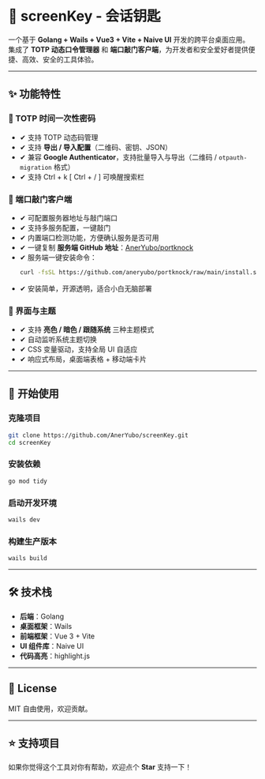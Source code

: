 # 🧊 screenKey - 会话钥匙

一个基于 **Golang + Wails + Vue3 + Vite + Naive UI** 开发的跨平台桌面应用。  
集成了 **TOTP 动态口令管理器** 和 **端口敲门客户端**，为开发者和安全爱好者提供便捷、高效、安全的工具体验。

---

## ✨ 功能特性

### 📱 TOTP 时间一次性密码
- ✔ 支持 TOTP 动态码管理  
- ✔ 支持 **导出 / 导入配置**（二维码、密钥、JSON）  
- ✔ 兼容 **Google Authenticator**，支持批量导入与导出（二维码 / `otpauth-migration` 格式）  
- ✔ 支持 Ctrl + k [ Ctrl + / ] 可唤醒搜索栏

### 🔐 端口敲门客户端
- ✔ 可配置服务器地址与敲门端口  
- ✔ 支持多服务配置，一键敲门  
- ✔ 内置端口检测功能，方便确认服务是否可用  
- ✔ 一键复制 **服务端 GitHub 地址**：[AnerYubo/portknock](https://github.com/AnerYubo/portknock)  
- ✔ 服务端一键安装命令：
  ```bash
  curl -fsSL https://github.com/aneryubo/portknock/raw/main/install.sh | bash

* ✔ 安装简单，开源透明，适合小白无脑部署

### 🎨 界面与主题

* ✔ 支持 **亮色 / 暗色 / 跟随系统** 三种主题模式
* ✔ 自动监听系统主题切换
* ✔ CSS 变量驱动，支持全局 UI 自适应
* ✔ 响应式布局，桌面端表格 + 移动端卡片

---

## 🚀 开始使用

### 克隆项目

```bash
git clone https://github.com/AnerYubo/screenKey.git
cd screenKey
```

### 安装依赖

```bash
go mod tidy
```

### 启动开发环境

```bash
wails dev
```

### 构建生产版本

```bash
wails build
```

---

## 🛠 技术栈

* **后端**：Golang
* **桌面框架**：Wails
* **前端框架**：Vue 3 + Vite
* **UI 组件库**：Naive UI
* **代码高亮**：highlight.js

---




## 📜 License

MIT
自由使用，欢迎贡献。

---

## ⭐ 支持项目

如果你觉得这个工具对你有帮助，欢迎点个 **Star** 支持一下！



